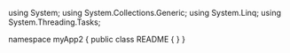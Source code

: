 ﻿using System;
using System.Collections.Generic;
using System.Linq;
using System.Threading.Tasks;

namespace myApp2
{
    public class README
    {
    }
}
